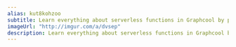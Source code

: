 ```yaml
---
alias: kut8kohzoo
subtitle: Learn everything about serverless functions in Graphcool by practical examples.
imageUrl: "http://imgur.com/a/dvsep"
description: Learn everything about serverless functions in Graphcool by practical examples.
---
```


